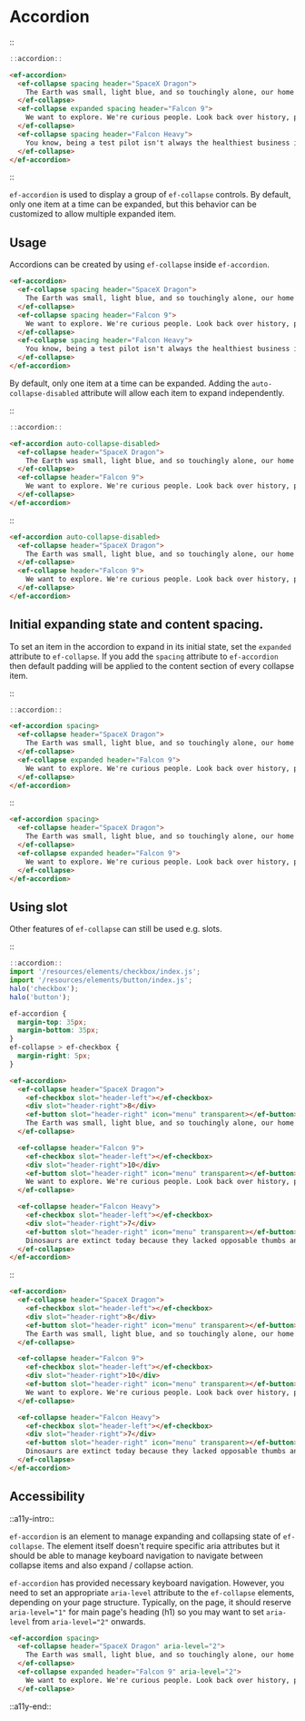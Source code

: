 <!--
type: page
title: Accordion
location: ./elements/accordion
layout: default
-->

# Accordion


::
```javascript
::accordion::
```
```html
<ef-accordion>
  <ef-collapse spacing header="SpaceX Dragon">
    The Earth was small, light blue, and so touchingly alone, our home that must be defended like a holy relic. The Earth was absolutely round. I believe I never knew what the word round meant until I saw Earth from space.
  </ef-collapse>
  <ef-collapse expanded spacing header="Falcon 9">
    We want to explore. We're curious people. Look back over history, people have put their lives at stake to go out and explore ... We believe in what we're doing. Now it's time to go.
  </ef-collapse>
  <ef-collapse spacing header="Falcon Heavy">
    You know, being a test pilot isn't always the healthiest business in the world.
  </ef-collapse>
</ef-accordion>
```
::


`ef-accordion` is used to display a group of `ef-collapse` controls. By default, only one item at a time can be expanded, but this behavior can be customized to allow multiple expanded item.

## Usage

Accordions can be created by using `ef-collapse` inside `ef-accordion`.

```html
<ef-accordion>
  <ef-collapse spacing header="SpaceX Dragon">
    The Earth was small, light blue, and so touchingly alone, our home that must be defended like a holy relic. The Earth was absolutely round. I believe I never knew what the word round meant until I saw Earth from space.
  </ef-collapse>
  <ef-collapse spacing header="Falcon 9">
    We want to explore. We're curious people. Look back over history, people have put their lives at stake to go out and explore ... We believe in what we're doing. Now it's time to go.
  </ef-collapse>
  <ef-collapse spacing header="Falcon Heavy">
    You know, being a test pilot isn't always the healthiest business in the world.
  </ef-collapse>
</ef-accordion>
```

By default, only one item at a time can be expanded. Adding the `auto-collapse-disabled` attribute will allow each item to expand independently.

::
```javascript
::accordion::
```
```html
<ef-accordion auto-collapse-disabled>
  <ef-collapse header="SpaceX Dragon">
    The Earth was small, light blue, and so touchingly alone, our home that must be defended like a holy relic. The Earth was absolutely round. I believe I never knew what the word round meant until I saw Earth from space.
  </ef-collapse>
  <ef-collapse header="Falcon 9">
    We want to explore. We're curious people. Look back over history, people have put their lives at stake to go out and explore ... We believe in what we're doing. Now it's time to go.
  </ef-collapse>
</ef-accordion>
```
::

```html
<ef-accordion auto-collapse-disabled>
  <ef-collapse header="SpaceX Dragon">
    The Earth was small, light blue, and so touchingly alone, our home that must be defended like a holy relic. The Earth was absolutely round. I believe I never knew what the word round meant until I saw Earth from space.
  </ef-collapse>
  <ef-collapse header="Falcon 9">
    We want to explore. We're curious people. Look back over history, people have put their lives at stake to go out and explore ... We believe in what we're doing. Now it's time to go.
  </ef-collapse>
</ef-accordion>
```

## Initial expanding state and content spacing.

To set an item in the accordion to expand in its initial state, set the `expanded` attribute to `ef-collapse`. If you add the `spacing` attribute to `ef-accordion` then default padding will be applied to the content section of every collapse item.

::
```javascript
::accordion::
```
```html
<ef-accordion spacing>
  <ef-collapse header="SpaceX Dragon">
    The Earth was small, light blue, and so touchingly alone, our home that must be defended like a holy relic. The Earth was absolutely round. I believe I never knew what the word round meant until I saw Earth from space.
  </ef-collapse>
  <ef-collapse expanded header="Falcon 9">
    We want to explore. We're curious people. Look back over history, people have put their lives at stake to go out and explore ... We believe in what we're doing. Now it's time to go.
  </ef-collapse>
</ef-accordion>
```
::

```html
<ef-accordion spacing>
  <ef-collapse header="SpaceX Dragon">
    The Earth was small, light blue, and so touchingly alone, our home that must be defended like a holy relic. The Earth was absolutely round. I believe I never knew what the word round meant until I saw Earth from space.
  </ef-collapse>
  <ef-collapse expanded header="Falcon 9">
    We want to explore. We're curious people. Look back over history, people have put their lives at stake to go out and explore ... We believe in what we're doing. Now it's time to go.
  </ef-collapse>
</ef-accordion>
```

## Using slot

Other features of `ef-collapse` can still be used e.g. slots.

::
```javascript
::accordion::
import '/resources/elements/checkbox/index.js';
import '/resources/elements/button/index.js';
halo('checkbox');
halo('button');
```
```css
ef-accordion {
  margin-top: 35px;
  margin-bottom: 35px;
}
ef-collapse > ef-checkbox {
  margin-right: 5px;
}
```
```html
<ef-accordion>
  <ef-collapse header="SpaceX Dragon">
    <ef-checkbox slot="header-left"></ef-checkbox>
    <div slot="header-right">8</div>
    <ef-button slot="header-right" icon="menu" transparent></ef-button>
    The Earth was small, light blue, and so touchingly alone, our home that must be defended like a holy relic. The Earth was absolutely round. I believe I never knew what the word round meant until I saw Earth from space.
  </ef-collapse>

  <ef-collapse header="Falcon 9">
    <ef-checkbox slot="header-left"></ef-checkbox>
    <div slot="header-right">10</div>
    <ef-button slot="header-right" icon="menu" transparent></ef-button>
    We want to explore. We're curious people. Look back over history, people have put their lives at stake to go out and explore ... We believe in what we're doing. Now it's time to go.
  </ef-collapse>

  <ef-collapse header="Falcon Heavy">
    <ef-checkbox slot="header-left"></ef-checkbox>
    <div slot="header-right">7</div>
    <ef-button slot="header-right" icon="menu" transparent></ef-button>
    Dinosaurs are extinct today because they lacked opposable thumbs and the brainpower to build a space program.
  </ef-collapse>
</ef-accordion>
```
::

```html
<ef-accordion>
  <ef-collapse header="SpaceX Dragon">
    <ef-checkbox slot="header-left"></ef-checkbox>
    <div slot="header-right">8</div>
    <ef-button slot="header-right" icon="menu" transparent></ef-button>
    The Earth was small, light blue, and so touchingly alone, our home that must be defended like a holy relic. The Earth was absolutely round. I believe I never knew what the word round meant until I saw Earth from space.
  </ef-collapse>

  <ef-collapse header="Falcon 9">
    <ef-checkbox slot="header-left"></ef-checkbox>
    <div slot="header-right">10</div>
    <ef-button slot="header-right" icon="menu" transparent></ef-button>
    We want to explore. We're curious people. Look back over history, people have put their lives at stake to go out and explore ... We believe in what we're doing. Now it's time to go.
  </ef-collapse>

  <ef-collapse header="Falcon Heavy">
    <ef-checkbox slot="header-left"></ef-checkbox>
    <div slot="header-right">7</div>
    <ef-button slot="header-right" icon="menu" transparent></ef-button>
    Dinosaurs are extinct today because they lacked opposable thumbs and the brainpower to build a space program.
  </ef-collapse>
</ef-accordion>
```

## Accessibility
::a11y-intro::

`ef-accordion` is an element to manage expanding and collapsing state of `ef-collapse`. The element itself doesn't require specific aria attributes but it should be able to manage keyboard navigation to navigate between collapse items and also expand / collapse action.

`ef-accordion` has provided necessary keyboard navigation. However, you need to set an appropriate `aria-level` attribute to the `ef-collapse` elements, depending on your page structure. Typically, on the page, it should reserve `aria-level="1"` for main page's heading (h1) so you may want to set `aria-level` from `aria-level="2"` onwards.

```html
<ef-accordion spacing>
  <ef-collapse header="SpaceX Dragon" aria-level="2">
    The Earth was small, light blue, and so touchingly alone, our home that must be defended like a holy relic. The Earth was absolutely round. I believe I never knew what the word round meant until I saw Earth from space.
  </ef-collapse>
  <ef-collapse expanded header="Falcon 9" aria-level="2">
    We want to explore. We're curious people. Look back over history, people have put their lives at stake to go out and explore ... We believe in what we're doing. Now it's time to go.
  </ef-collapse>
```

::a11y-end::
